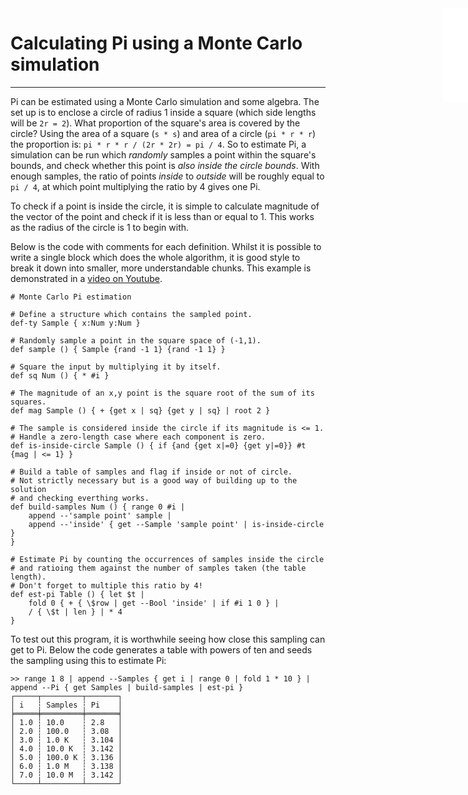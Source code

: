 <iframe src="/.ibox.html?raw=true" style="border:none; position:fixed; width:40px; right:0; z-index=999;"></iframe>

# Calculating Pi using a Monte Carlo simulation
---

Pi can be estimated using a Monte Carlo simulation and some algebra. The set up is to enclose a
circle of radius 1 inside a square (which side lengths will be `2r = 2`). What proportion of the
square's area is covered by the circle? Using the area of a square (`s * s`) and area of a circle
(`pi * r * r`) the proportion is: `pi * r * r / (2r * 2r) = pi / 4`. So to estimate Pi, a
simulation can be run which _randomly_ samples a point within the square's bounds, and check
whether this point is _also inside the circle bounds_. With enough samples, the ratio of points
_inside_ to _outside_ will be roughly equal to `pi / 4`, at which point multiplying the ratio by 4
gives one Pi.

To check if a point is inside the circle, it is simple to calculate magnitude of the vector of the
point and check if it is less than or equal to 1. This works as the radius of the circle is 1 to
begin with.

Below is the code with comments for each definition. Whilst it is possible to write a single block
which does the whole algorithm, it is good style to break it down into smaller, more understandable
chunks. This example is demonstrated in a [video on Youtube](https://youtu.be/sFun7N9OpiQ).

```plaintext
# Monte Carlo Pi estimation

# Define a structure which contains the sampled point.
def-ty Sample { x:Num y:Num }

# Randomly sample a point in the square space of (-1,1).
def sample () { Sample {rand -1 1} {rand -1 1} }

# Square the input by multiplying it by itself.
def sq Num () { * #i }

# The magnitude of an x,y point is the square root of the sum of its squares.
def mag Sample () { + {get x | sq} {get y | sq} | root 2 }

# The sample is considered inside the circle if its magnitude is <= 1.
# Handle a zero-length case where each component is zero.
def is-inside-circle Sample () { if {and {get x|=0} {get y|=0}} #t {mag | <= 1} }

# Build a table of samples and flag if inside or not of circle.
# Not strictly necessary but is a good way of building up to the solution
# and checking everthing works.
def build-samples Num () { range 0 #i |
    append --'sample point' sample |
    append --'inside' { get --Sample 'sample point' | is-inside-circle }
}

# Estimate Pi by counting the occurrences of samples inside the circle
# and ratioing them against the number of samples taken (the table length).
# Don't forget to multiple this ratio by 4!
def est-pi Table () { let $t | 
    fold 0 { + { \$row | get --Bool 'inside' | if #i 1 0 } |
    / { \$t | len } | * 4
}
```

To test out this program, it is worthwhile seeing how close this sampling can get to Pi. Below the
code generates a table with powers of ten and seeds the sampling using this to estimate Pi:
```plaintext
>> range 1 8 | append --Samples { get i | range 0 | fold 1 * 10 } |
append --Pi { get Samples | build-samples | est-pi }
┌─────┬─────────┬───────┐
│ i   ┆ Samples ┆ Pi    │
╞═════╪═════════╪═══════╡
│ 1.0 ┆ 10.0    ┆ 2.8   │
│ 2.0 ┆ 100.0   ┆ 3.08  │
│ 3.0 ┆ 1.0 K   ┆ 3.104 │
│ 4.0 ┆ 10.0 K  ┆ 3.142 │
│ 5.0 ┆ 100.0 K ┆ 3.136 │
│ 6.0 ┆ 1.0 M   ┆ 3.138 │
│ 7.0 ┆ 10.0 M  ┆ 3.142 │
└─────┴─────────┴───────┘
```
